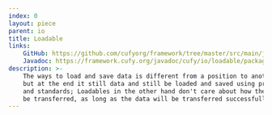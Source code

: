```yaml
---
index: 0
layout: piece
parent: io
title: Loadable
links:
    GitHub: https://github.com/cufyorg/framework/tree/master/src/main/java/cufy/io/loadable
    Javadoc: https://framework.cufy.org/javadoc/cufy/io/loadable/package-summary.html
description: >-
    The ways to load and save data is different from a position to another,
    but at the end it still data and still be loaded and saved using protocols
    and standards; Loadables in the other hand don't care about how the data will
    be transferred, as long as the data will be transferred successfully.
---
```


